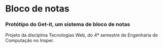 # Bloco de notas
### Protótipo do Get-it, um sistema de bloco de notas
Projeto da disciplina Tecnologias Web, do 4º semestre de Engenharia de Computação no Insper.
